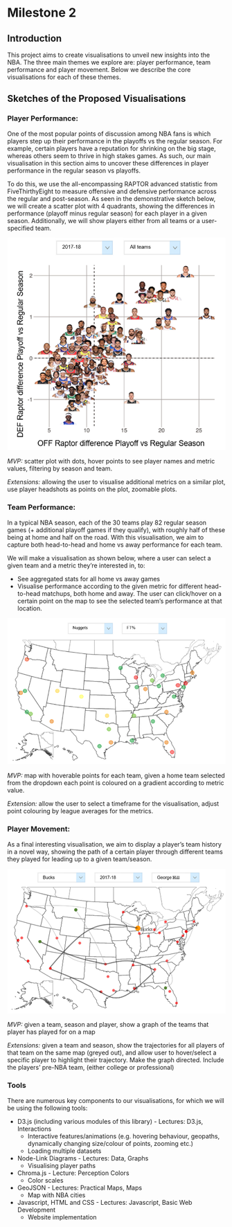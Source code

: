 # Milestone 2

## Introduction
This project aims to create visualisations to unveil new insights into the NBA. The three main themes we explore are: player performance, team performance and player movement. Below we describe the core visualisations for each of these themes.

## Sketches of the Proposed Visualisations

### Player Performance: 

One of the most popular points of discussion among NBA fans is which players step up their performance in the playoffs vs the regular season. For example, certain players have a reputation for shrinking on the big stage, whereas others seem to thrive in high stakes games. As such, our main visualisation in this section aims to uncover these differences in player performance in the regular season vs playoffs. 

To do this, we use the all-encompassing RAPTOR advanced statistic from FiveThirthyEight to measure offensive and defensive performance across the regular and post-season. As seen in the demonstrative sketch below, we will create a scatter plot with 4 quadrants, showing the differences in performance (playoff minus regular season) for each player in a given season. Additionally, we will show players either from all teams or a user-specified team.

![Player Performance](assets/milestone2_sketches/viz_2.png)

_MVP:_ scatter plot with dots, hover points to see player names and metric values, filtering by season and team.

_Extensions:_ allowing the user to visualise additional metrics on a similar plot, use player headshots as points on the plot, zoomable plots.

### Team Performance: 

In a typical NBA season, each of the 30 teams play 82 regular season games (+ additional playoff games if they qualify), with roughly half of these being at home and half on the road. With this visualisation, we aim to capture both head-to-head and home vs away performance for each team. 

We will make a visualisation as shown below, where a user can select a given team and a metric they’re interested in, to:
- See aggregated stats for all home vs away games
- Visualise performance according to the given metric for different head-to-head matchups, both home and away. The user can click/hover on a certain point on the map to see the selected team’s performance at that location.

![Team Performance](assets/milestone2_sketches/viz_3.png)

_MVP:_ map with hoverable points for each team, given a home team selected from the dropdown each point is coloured on a gradient according to metric value.

_Extension:_ allow the user to select a timeframe for the visualisation, adjust point colouring by league averages for the metrics.

### Player Movement:

As a final interesting visualisation, we aim to display a player’s team history in a novel way, showing the path of a certain player through different teams they played for leading up to a given team/season.

![Player Movement](assets/milestone2_sketches/viz_1.png)

_MVP:_ given a team, season and player, show a graph of the teams that player has played for on a map

_Extensions:_ given a team and season, show the trajectories for all players of that team on the same map (greyed out), and allow user to hover/select a specific player to highlight their trajectory. Make the graph directed. Include the players’ pre-NBA team, (either college or professional)

### Tools

There are numerous key components to our visualisations, for which we will be using the following tools:

- D3.js (including various modules of this library) - Lectures: D3.js, Interactions
  - Interactive features/animations (e.g. hovering behaviour, geopaths, dynamically changing size/colour of points, zooming etc.)
  - Loading multiple datasets
- Node-Link Diagrams - Lectures: Data, Graphs
  - Visualising player paths
- Chroma.js - Lecture: Perception Colors
  - Color scales
- GeoJSON - Lectures: Practical Maps, Maps
  - Map with NBA cities
- Javascript, HTML and CSS - Lectures: Javascript, Basic Web Development
  - Website implementation

